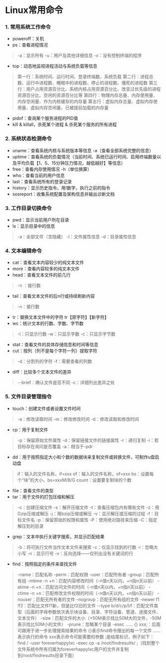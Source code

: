 # Linux常用命令
### 1. 常用系统工作命令
- poweroff：关机
- ps：查看进程情况
> -a：显示所有
> -u：用户及其他详细信息
> -x：没有控制终端的程序
- top：动态地监视进程活动与系统负载等信息
> 第一行：系统时间、运行时间、登录终端数、系统负载
> 第二行：进程总数、运行中进程数、睡眠中的进程数、停止的进程数、僵死的进程数
> 第三行：用户占用资源百分比、系统内核占用资源百分比、改变过优先级的进程资源百分比、空闲的资源百分比等
> 第四行：物理内存总量、内存使用量、内存空闲量、作为内核缓存的内存量
> 第五行：虚拟内存总量、虚拟内存使用量、虚拟内存空闲量、已被提前加载的内存量
- pidof：查询某个服务进程的PID值
- kill & killall，杀死某个进程 & 杀死某个服务的所有进程
### 2. 系统状态检测命令
- uname：查看系统内核与系统版本等信息 -a（查看全部系统完整的信息）
- uptime：查看系统的负载情况（当前时间、系统已运行时间、启用终端数量以及平均负载【1、5、15分钟压力情况，越低越好】等信息）
- free：查看内存使用情况 -h（单位换算）
- who：查看当前的用户信息
- last：查看系统所有的登录记录
- history：显示历史指令，用!数字，执行之前的指令
- sosreport：收集系统配置及架构信息并输出诊断文档
### 3. 工作目录切换命令
- pwd：显示当前用户所在目录
- ls：显示目录中的信息
> -a：全部文件（含隐藏）
> -l：文件属性信息
> -d：目录属性信息
### 4. 文本编辑命令
- cat：查看文本内容较少的纯文本文件
- more：查看内容较多的纯文本文件
- head：查看文本文件的前几行 
> -n ：接行数
- tail：查看文本文件的后n行或持续刷新内容 
> -n：接行数
- tr：替换文本文件中的字符 tr【原字符】【新字符】
- wc：统计文本的行数、字数、字节数 
> -l：只显示行数
> -w：只显示字数
> -c：只显示字节数
- stat：查看文件的具体存储信息和时间等信息
- cut：按列（列不是每个字符一列）提取字符 
> -d：分割列的字符
> -f：需要查看的列数
- diff：比较多个文本文件的差异 
> --brief：确认文件是否不同
> -c：详细列出差异之处
### 5. 文件目录管理指令
- touch：创建文件或者设置文件时间
> -a：修改读取时间
> -m：修改修改时间
> -d：修改读取和修改时间
- cp：用于复制文件
> -p：保留原始文件属性
> -d：保留链接文件的链接属性
> -r：递归复制
> -i：若目标存在询问是否覆盖
> -a：相当于-pdr
- dd：用于按照指定大小和个数的数据块来复制文件或转换文件，可制作u盘启动盘
> if：输入的文件名称，if=xxx
> of：输入的文件名称，of=xxx
> bs：设置每个“块”的大小，bs=xxxM/B/G
> count：设置要复制块的个数
- file：查看文件的类型
- tar：用于文件的打包压缩和解压
> -c：创建压缩文件
> -x：解开压缩文件
> -t：查看压缩包内有哪些文件
> -z：用Gzip压缩或解压
> -j：用bzip压缩或解压
> -v：显示解压或压缩的过程
> -f：目标文件名
> -p：保留原始的权限和属性
> -P：使用绝对路径来压缩
> -C：指定解压到的目录
- grep：文本中执行关键字搜索，并显示匹配结果
> -b：将可执行文件当作文本文件来搜索
> -c：仅显示找到的行数
> -i：忽略大小写
> -n：显示行号
> -v：反向选择——仅列出没有关键词的行
- find：按照指定的条件来查找文件
> -name：匹配名称
> -perm：匹配权限
> -user：匹配所有者
> -group：匹配所有组
> -mtime -n +n：匹配内容修改时间（-n值n天以内，+n指n天以前）
> -atime -n +n：匹配访问文件的时间（-n值n天以内，+n指n天以前）
> -ctime -n +n：匹配修改文件权限的时间（-n值n天以内，+n指n天以前）
> -nouser：匹配无所有者的文件
> -nogroup：匹配无所有组的文件
> -newer f1 !f2：匹配比文件f1新，但是比f2旧的文件
> --type b/d/c/p/l/f：匹配文件类型（后面的字母参数依次表示块设备、目录、字符设备、管道、连接文件、文本文件）
> -size：匹配文件的大小（+50M表示找比50M大的文件，-50M表示找比50M小的文件）
> -prune：忽略某个目录
> -exec ...... {} xxx\;：后面可跟用于进一步处理搜索结果的命令 {}表示find命令搜出的每一个文件 ......表示执行的命令 xxx表示命令可能需要的参数  \;是结尾标识，例子如下：find / -user foreverhappylxc -exec cp -a /root/findresults/ \;（找到整个文件系统中所有归属为foreverhappylxc用户的文件并复制到/root/findresults目录下面）